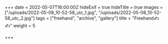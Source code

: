 +++
date = 2022-05-07T16:00:00Z
hideExif = true
hideTitle = true
images = ["/uploads/2022-05-08_10-52-58_utc_1.jpg", "/uploads/2022-05-08_10-52-58_utc_2.jpg"]
tags = ["freehand", "archive", "gallery"]
title = "Freehand✍️✍️"
weight = 5

+++
